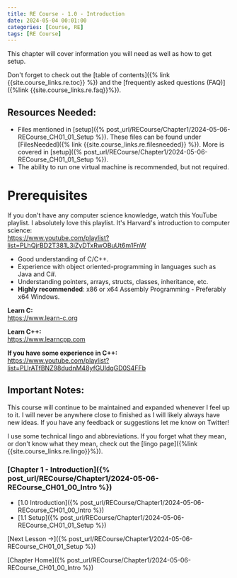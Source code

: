 ```yaml
---
title: RE Course - 1.0 - Introduction
date: 2024-05-04 00:01:00
categories: [Course, RE]
tags: [RE Course]
---
```


This chapter will cover information you will need as well as how to get setup.

Don't forget to check out the [table of contents]({% link {{site.course_links.re.toc}} %}) and the [frequently asked questions (FAQ)]({%link {{site.course_links.re.faq}}%}).

## Resources Needed:
* Files mentioned in [setup]({% post_url/RECourse/Chapter1/2024-05-06-RECourse_CH01_01_Setup %}). These files can be found under [FilesNeeded]({% link {{site.course_links.re.filesneeded}} %}). More is covered in [setup]({% post_url/RECourse/Chapter1/2024-05-06-RECourse_CH01_01_Setup %}).
* The ability to run one virtual machine is recommended, but not required.

# Prerequisites

If you don't have any computer science knowledge, watch this YouTube playlist. I absolutely love this playlist. It's Harvard's introduction to computer science:  
<https://www.youtube.com/playlist?list=PLhQjrBD2T381L3iZyDTxRwOBuUt6m1FnW>

* Good understanding of C/C++.
* Experience with object oriented-programming in languages such as Java and C#.
* Understanding pointers, arrays, structs, classes, inheritance, etc.
* **Highly recommended**: x86 or x64 Assembly Programming - Preferably x64 Windows.

**Learn C:**  
<https://www.learn-c.org>

**Learn C++:**  
<https://www.learncpp.com>

**If you have some experience in C++:**  
<https://www.youtube.com/playlist?list=PLlrATfBNZ98dudnM48yfGUldqGD0S4FFb>

## Important Notes:

This course will continue to be maintained and expanded whenever I feel up to it. I will never be anywhere close to finished as I will likely always have new ideas. If you have any feedback or suggestions let me know on Twitter!

I use some technical lingo and abbreviations. If you forget what they mean, or don't know what they mean, check out the [lingo page]({%link {{site.course_links.re.lingo}}%}).

### [Chapter 1 - Introduction]({% post_url/RECourse/Chapter1/2024-05-06-RECourse_CH01_00_Intro %})
* [1.0 Introduction]({% post_url/RECourse/Chapter1/2024-05-06-RECourse_CH01_00_Intro %})
* [1.1 Setup]({% post_url/RECourse/Chapter1/2024-05-06-RECourse_CH01_01_Setup %})

[Next Lesson ->]({% post_url/RECourse/Chapter1/2024-05-06-RECourse_CH01_01_Setup %})  

[Chapter Home]({% post_url/RECourse/Chapter1/2024-05-06-RECourse_CH01_00_Intro %})  
